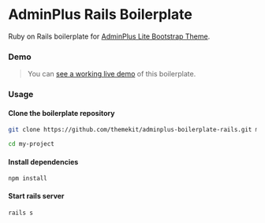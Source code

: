 # AdminPlus Rails Boilerplate
Ruby on Rails boilerplate for [AdminPlus Lite Bootstrap Theme](https://github.com/themekit/adminplus).

### Demo
> You can [see a working live demo](#) of this boilerplate.

### Usage
#### Clone the boilerplate repository
```bash
git clone https://github.com/themekit/adminplus-boilerplate-rails.git my-project
```
```bash
cd my-project
```
#### Install dependencies
```
npm install
```
#### Start rails server
```
rails s
```